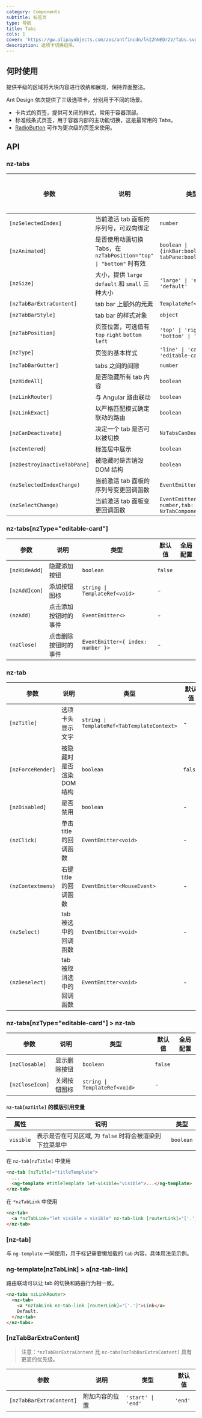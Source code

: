 ```yaml
---
category: Components
subtitle: 标签页
type: 导航
title: Tabs
cols: 1
cover: 'https://gw.alipayobjects.com/zos/antfincdn/lkI2hNEDr2V/Tabs.svg'
description: 选项卡切换组件。
---
```


## 何时使用

提供平级的区域将大块内容进行收纳和展现，保持界面整洁。

Ant Design 依次提供了三级选项卡，分别用于不同的场景。

- 卡片式的页签，提供可关闭的样式，常用于容器顶部。
- 标准线条式页签，用于容器内部的主功能切换，这是最常用的 Tabs。
- [RadioButton](/components/radio/zh/#components-radio-demo-radiobutton) 可作为更次级的页签来使用。

## API

### nz-tabs

| 参数                         | 说明                                                               | 类型                                                | 默认值                                | 全局配置 |
| ---------------------------- | ------------------------------------------------------------------ | --------------------------------------------------- | ------------------------------------- | -------- |
| `[nzSelectedIndex]`          | 当前激活 tab 面板的 序列号，可双向绑定                             | `number`                                            | -                                     |
| `[nzAnimated]`               | 是否使用动画切换 Tabs，在 `nzTabPosition="top" \| "bottom"` 时有效 | `boolean \| {inkBar:boolean, tabPane:boolean}`      | `true`, 当 `type="card"` 时为 `false` | ✅       |
| `[nzSize]`                   | 大小，提供 `large` `default` 和 `small` 三种大小                   | `'large' \| 'small' \| 'default'`                   | `'default'`                           | ✅       |
| `[nzTabBarExtraContent]`     | tab bar 上额外的元素                                               | `TemplateRef<void>`                                 | -                                     |
| `[nzTabBarStyle]`            | tab bar 的样式对象                                                 | `object`                                            | -                                     |
| `[nzTabPosition]`            | 页签位置，可选值有 `top` `right` `bottom` `left`                   | `'top' \| 'right' \| 'bottom' \| 'left'`            | `'top'`                               |          |
| `[nzType]`                   | 页签的基本样式                                                     | `'line' \| 'card' \| 'editable-card'`               | `'line'`                              | ✅       |
| `[nzTabBarGutter]`           | tabs 之间的间隙                                                    | `number`                                            | -                                     | ✅       |
| `[nzHideAll]`                | 是否隐藏所有 tab 内容                                              | `boolean`                                           | `false`                               |
| `[nzLinkRouter]`             | 与 Angular 路由联动                                                | `boolean`                                           | `false`                               |          |
| `[nzLinkExact]`              | 以严格匹配模式确定联动的路由                                       | `boolean`                                           | `true`                                |
| `[nzCanDeactivate]`          | 决定一个 tab 是否可以被切换                                        | `NzTabsCanDeactivateFn`                             | -                                     |
| `[nzCentered]`               | 标签居中展示                                                       | `boolean`                                           | `false`                               |
| `[nzDestroyInactiveTabPane]` | 被隐藏时是否销毁 DOM 结构                                          | `boolean`                                           | `false`                               |
| `(nzSelectedIndexChange)`    | 当前激活 tab 面板的 序列号变更回调函数                             | `EventEmitter<number>`                              | -                                     |
| `(nzSelectChange)`           | 当前激活 tab 面板变更回调函数                                      | `EventEmitter<{index: number,tab: NzTabComponent}>` | -                                     |

### nz-tabs[nzType="editable-card"]

| 参数          | 说明                 | 类型                              | 默认值  | 全局配置 |
| ------------- | -------------------- | --------------------------------- | ------- | -------- |
| `[nzHideAdd]` | 隐藏添加按钮         | `boolean`                         | `false` |
| `[nzAddIcon]` | 添加按钮图标         | `string \| TemplateRef<void>`     | -       |
| `(nzAdd)`     | 点击添加按钮时的事件 | `EventEmitter<>`                  | -       |
| `(nzClose)`   | 点击删除按钮时的事件 | `EventEmitter<{ index: number }>` | -       |

### nz-tab

| 参数              | 说明                      | 类型                                        | 默认值  |
| ----------------- | ------------------------- | ------------------------------------------- | ------- |
| `[nzTitle]`       | 选项卡头显示文字          | `string \| TemplateRef<TabTemplateContext>` | -       |
| `[nzForceRender]` | 被隐藏时是否渲染 DOM 结构 | `boolean`                                   | `false` |
| `[nzDisabled]`    | 是否禁用                  | `boolean`                                   | -       |
| `(nzClick)`       | 单击 title 的回调函数     | `EventEmitter<void>`                        | -       |
| `(nzContextmenu)` | 右键 title 的回调函数     | `EventEmitter<MouseEvent>`                  | -       |
| `(nzSelect)`      | tab 被选中的回调函数      | `EventEmitter<void>`                        | -       |
| `(nzDeselect)`    | tab 被取消选中的回调函数  | `EventEmitter<void>`                        | -       |

### nz-tabs[nzType="editable-card"] > nz-tab

| 参数            | 说明         | 类型                          | 默认值  | 全局配置 |
| --------------- | ------------ | ----------------------------- | ------- | -------- |
| `[nzClosable]`  | 显示删除按钮 | `boolean`                     | `false` |
| `[nzCloseIcon]` | 关闭按钮图标 | `string \| TemplateRef<void>` | -       |

#### `nz-tab[nzTitle]` 的模版引用变量

| 属性      | 说明                                                    | 类型      |
| --------- | ------------------------------------------------------- | --------- |
| `visible` | 表示是否在可见区域, 为 `false` 时将会被渲染到下拉菜单中 | `boolean` |

在 `nz-tab[nzTitle]` 中使用

```html
<nz-tab [nzTitle]="titleTemplate">
  ...
  <ng-template #titleTemplate let-visible="visible">...</ng-template>
</nz-tab>
```

在 `*nzTabLink` 中使用

```html
<nz-tab>
  <a *nzTabLink="let visible = visible" nz-tab-link [routerLink]="['.']">...</a>
</nz-tab>
```

### [nz-tab]

与 `ng-template` 一同使用，用于标记需要懒加载的 `tab` 内容，具体用法见示例。

### ng-template[nzTabLink] > a[nz-tab-link]

路由联动可以让 tab 的切换和路由行为相一致。

```html
<nz-tabs nzLinkRouter>
  <nz-tab>
    <a *nzTabLink nz-tab-link [routerLink]="['.']">Link</a>
    Default.
  </nz-tab>
</nz-tabs>
```

### [nzTabBarExtraContent]

> 注意：`*nzTabBarExtraContent` 比 `nz-tabs[nzTabBarExtraContent]` 具有更高的优先级。

| 参数                     | 说明           | 类型               | 默认值  |
| ------------------------ | -------------- | ------------------ | ------- |
| `[nzTabBarExtraContent]` | 附加内容的位置 | `'start' \| 'end'` | `'end'` |
